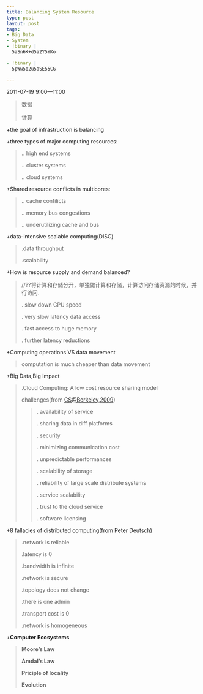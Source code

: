```yaml
--- 
title: Balancing System Resource
type: post
layout: post
tags: 
- Big Data
- System
- !binary |
  5aSn6K+d5a2Y5YKo

- !binary |
  5pWw5o2u5aSE55CG

---
```

<p>2011-07-19 9:00—11:00</p>  <blockquote>   <p>数据</p>    <p>计算</p> </blockquote>  <p>+the goal of infrastruction is balancing</p>  <p>+three types of major computing resources:</p>  <blockquote>   <p>.. high end systems</p>    <p>.. cluster systems</p>    <p>.. cloud systems</p> </blockquote>  <p>+Shared resource conflicts in multicores:</p>  <blockquote>   <p>.. cache confilicts</p>    <p>.. memory bus congestions</p>    <p>.. underutilizing cache and bus</p> </blockquote>  <p>+data-intensive scalable computing(DISC)</p>  <blockquote>   <p>.data throughput</p>    <p>.scalability</p> </blockquote>  <p>+How is resource supply and demand balanced?</p>  <blockquote>   <p>//??将计算和存储分开，单独做计算和存储，计算访问存储资源的时候，并行访问.</p>    <p>. slow down CPU speed</p>    <p>. very slow latency data access</p>    <p>. fast access to huge memory</p>    <p>. further latency reductions</p> </blockquote>  <p>+Computing operations VS data movement</p>  <blockquote>   <p>computation is much cheaper than data movement</p> </blockquote>  <p>+Big Data,Big Impact</p>  <blockquote>   <p>.Cloud Computing: A low cost resource sharing model</p>    <p>challenges(from <a href="mailto:CS@Berkeley,2009">CS@Berkeley,2009</a>)</p>    <blockquote>     <p>. availability of service</p>      <p>. sharing data in diff platforms</p>      <p>. security</p>      <p>. minimizing communication cost</p>      <p>. unpredictable performances</p>      <p>. scalability of storage</p>      <p>. reliability of large scale distribute systems</p>      <p>. service scalability</p>      <p>. trust to the cloud service</p>      <p>. software licensing</p>   </blockquote> </blockquote>  <p>+8 fallacies of distributed computing(from Peter Deutsch)</p>  <blockquote>   <p>.network is reliable</p>    <p>.latency is 0</p>    <p>.bandwidth is infinite</p>    <p>.network is secure</p>    <p>.topology does not change</p>    <p>.there is one admin</p>    <p>.transport cost is 0</p>    <p>.network is homogeneous</p> </blockquote>  <p>+<strong>Computer Ecosystems</strong></p>  <blockquote>   <p><strong>Moore’s Law</strong></p>    <p><strong>Amdal’s Law</strong></p>    <p><strong>Priciple of locality</strong></p>    <p><strong>Evolution</strong></p></blockquote>
